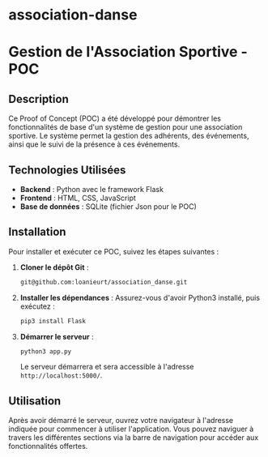 # association-danse


# Gestion de l'Association Sportive - POC

## Description
Ce Proof of Concept (POC) a été développé pour démontrer les fonctionnalités de base d'un système de gestion pour une association sportive. Le système permet la gestion des adhérents, des événements, ainsi que le suivi de la présence à ces événements.


## Technologies Utilisées
- **Backend** : Python avec le framework Flask
- **Frontend** : HTML, CSS, JavaScript
- **Base de données** : SQLite (fichier Json pour le POC)

## Installation
Pour installer et exécuter ce POC, suivez les étapes suivantes :

1. **Cloner le dépôt Git** :
   ```bash
   git@github.com:loanieurt/association_danse.git
   ```
2. **Installer les dépendances** :
   Assurez-vous d'avoir Python3 installé, puis exécutez :
   ```bash
   pip3 install Flask
   ```
3. **Démarrer le serveur** :
   ```bash
   python3 app.py
   ```
   Le serveur démarrera et sera accessible à l'adresse `http://localhost:5000/`.

## Utilisation
Après avoir démarré le serveur, ouvrez votre navigateur à l'adresse indiquée pour commencer à utiliser l'application. Vous pouvez naviguer à travers les différentes sections via la barre de navigation pour accéder aux fonctionnalités offertes.
